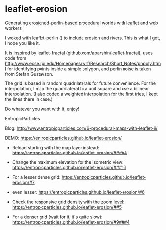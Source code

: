 # leaflet-erosion

Generating erosioned-perlin-based procedural worlds with leaflet and web workers

I woked with leaflet-perlin () to include erosion and rivers. This is what I got, I hope you like it.

It is inspired by leaflet-fractal (github.com/aparshin/leaflet-fractal), uses code from http://www.ecse.rpi.edu/Homepages/wrf/Research/Short_Notes/pnpoly.html for identifying points inside a simple polygon, and perlin noise is taken from Stefan Gustavson.

The grid is based in random quadrilaterals for future convenience. For the interpolation, I map the quadrilateral to a unit square and use a bilinear interpolation. (I also coded a weighted interpolation for the first tries, I kept the lines there in case.)

Do whatever you want with it, enjoy!

EntropicParticles

Blog: http://www.entropicparticles.com/6-procedural-maps-with-leaflet-ii/

DEMO: https://entropicparticles.github.io/leaflet-erosion/

- Reload starting with the map layer instead:
https://entropicparticles.github.io/leaflet-erosion/####4

- Change the maximum elevation for the isometric view:
https://entropicparticles.github.io/leaflet-erosion/###16

- For a lesser dense grid:
https://entropicparticles.github.io/leaflet-erosion/#7

- even lesser:
https://entropicparticles.github.io/leaflet-erosion/#6

- Check the responsive grid density with the zoom level:
https://entropicparticles.github.io/leaflet-erosion/##5

- For a denser grid (wait for it, it's quite slow):
https://entropicparticles.github.io/leaflet-erosion/#9###4

